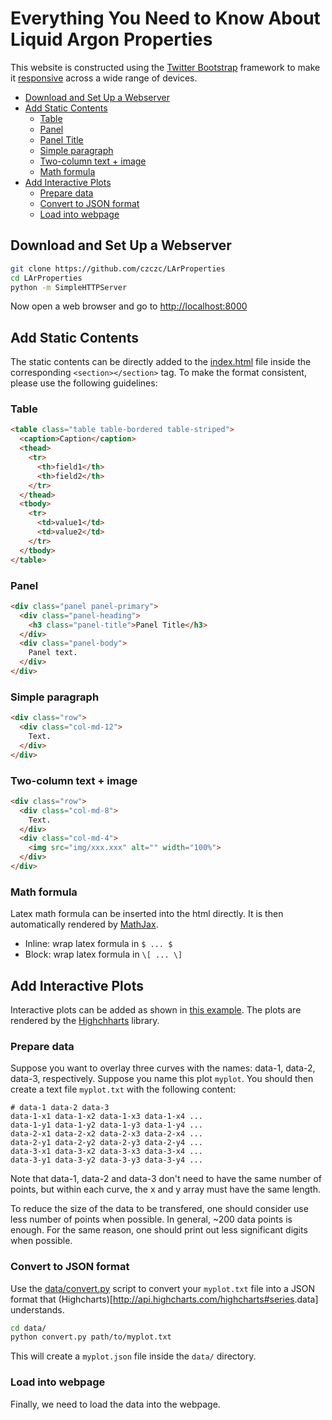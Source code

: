 # Everything You Need to Know About Liquid Argon Properties

This website is constructed using the [Twitter Bootstrap](http://getbootstrap.com/) framework to make it [responsive](https://en.wikipedia.org/wiki/Responsive_web_design) across a wide range of devices. 

<!-- START doctoc generated TOC please keep comment here to allow auto update -->
<!-- DON'T EDIT THIS SECTION, INSTEAD RE-RUN doctoc TO UPDATE -->


- [Download and Set Up a Webserver](#download-and-set-up-a-webserver)
- [Add Static Contents](#add-static-contents)
  - [Table](#table)
  - [Panel](#panel)
  - [Panel Title](#panel-title)
  - [Simple paragraph](#simple-paragraph)
  - [Two-column text + image](#two-column-text--image)
  - [Math formula](#math-formula)
- [Add Interactive Plots](#add-interactive-plots)
  - [Prepare data](#prepare-data)
  - [Convert to JSON format](#convert-to-json-format)
  - [Load into webpage](#load-into-webpage)

<!-- END doctoc generated TOC please keep comment here to allow auto update -->

## Download and Set Up a Webserver

```bash
git clone https://github.com/czczc/LArProperties
cd LArProperties
python -m SimpleHTTPServer
```

Now open a web browser and go to <http://localhost:8000>

## Add Static Contents

The static contents can be directly added to the [index.html](index.html) file inside the corresponding `<section></section>` tag. To make the format consistent, please use the following guidelines:

### Table
```html
<table class="table table-bordered table-striped">
  <caption>Caption</caption>
  <thead>
    <tr>
      <th>field1</th>
      <th>field2</th>
    </tr>
  </thead>
  <tbody>
    <tr>
      <td>value1</td>
      <td>value2</td>
    </tr>
  </tbody>
</table>
```

### Panel
```html
<div class="panel panel-primary">
  <div class="panel-heading">
    <h3 class="panel-title">Panel Title</h3>
  </div>
  <div class="panel-body">
    Panel text.
  </div>
</div>
```

### Simple paragraph
```html
<div class="row">
  <div class="col-md-12">
    Text.
  </div>
</div>
```

### Two-column text + image
```html
<div class="row">
  <div class="col-md-8">
    Text.
  </div>
  <div class="col-md-4">
    <img src="img/xxx.xxx" alt="" width="100%">
  </div>
</div>
```

### Math formula
Latex math formula can be inserted into the html directly. It is then automatically rendered by [MathJax](https://www.mathjax.org/).
- Inline: wrap latex formula in `$ ... $`
- Block: wrap latex formula in `\[ ... \]`


## Add Interactive Plots
Interactive plots can be added as shown in [this example](http://lar.bnl.gov/properties/#particle-pass). The plots are rendered by the [Highchharts](http://lar.bnl.gov/properties/#particle-pass) library.

### Prepare data
Suppose you want to overlay three curves with the names: data-1, data-2, data-3, respectively. Suppose you name this plot `myplot`. You should then create a text file `myplot.txt` with the following content:
```
# data-1 data-2 data-3
data-1-x1 data-1-x2 data-1-x3 data-1-x4 ...
data-1-y1 data-1-y2 data-1-y3 data-1-y4 ...
data-2-x1 data-2-x2 data-2-x3 data-2-x4 ...
data-2-y1 data-2-y2 data-2-y3 data-2-y4 ...
data-3-x1 data-3-x2 data-3-x3 data-3-x4 ...
data-3-y1 data-3-y2 data-3-y3 data-3-y4 ...
```
Note that data-1, data-2 and data-3 don't need to have the same number of points, but within each curve, the x and y array must have the same length.

To reduce the size of the data to be transfered, one should consider use less number of points when possible. In general, ~200 data points is enough. For the same reason, one should print out less significant digits when possible.

### Convert to JSON format
Use the [data/convert.py](data/convert.py) script to convert your `myplot.txt` file into a JSON format that (Highcharts)[http://api.highcharts.com/highcharts#series<line>.data] understands.
```bash
cd data/
python convert.py path/to/myplot.txt
```
This will create a `myplot.json` file inside the `data/` directory.

### Load into webpage
Finally, we need to load the data into the webpage.
